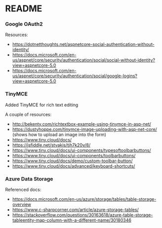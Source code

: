 # README



### Google OAuth2

Resources:
- https://dotnetthoughts.net/aspnetcore-social-authentication-without-identity/
- https://docs.microsoft.com/en-us/aspnet/core/security/authentication/social/social-without-identity?view=aspnetcore-5.0
- https://docs.microsoft.com/en-us/aspnet/core/security/authentication/social/google-logins?view=aspnetcore-5.0

### TinyMCE

Added TinyMCE for rich text editing

A couple of resources:
- http://bekenty.com/richtextbox-example-using-tinymce-in-asp-net/
- https://dustyhoppe.com/tinymce-image-uploading-with-asp-net-core/ (shows how to upload an image into the form)
- https://www.tiny.cloud/docs/
- https://jsfiddle.net/stvakis/tjh7k20v/8/
- https://www.tiny.cloud/docs/ui-components/typesoftoolbarbuttons/
- https://www.tiny.cloud/docs/ui-components/toolbarbuttons/
- https://www.tiny.cloud/docs/demo/custom-toolbar-button/
- https://www.tiny.cloud/docs/advanced/keyboard-shortcuts/


### Azure Data Storage

Referenced docs:
- https://docs.microsoft.com/en-us/azure/storage/tables/table-storage-overview
- https://www.c-sharpcorner.com/article/azure-storage-tables/
- https://stackoverflow.com/questions/30163618/azure-table-storage-tableentity-map-column-with-a-different-name/30180346